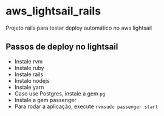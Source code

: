 # aws_lightsail_rails
Projeto rails para testar deploy automático no aws lightsail

## Passos de deploy no lightsail
 - Instale rvm
 - Instale ruby
 - Instale rails
 - Instale nodejs
 - Instale yarn
 - Caso use Postgres, instale a gem `pg`
 - Instale a gem passenger
 - Para rodar a aplicação, execute `rvmsudo passenger start`
